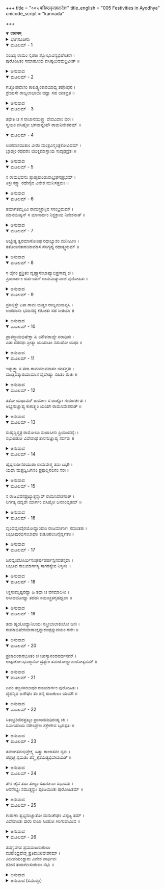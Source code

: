 +++
title = "००५ वसिष्ठकृतव्रतादेशः"
title_english = "005 Festivities in Ayodhya"
unicode_script = "kannada"

+++
<details open><summary>वाचनम्</summary>

<div class="audioEmbed"  caption="श्रीराम-हरिसीताराममूर्ति-घनपाठिभ्यां वचनम्" src="https://archive.org/download/Ramayana-recitation-Sriram-harisItArAmamUrti-Ghanapaati-v2/Kanda_2/Kanda_2_AYK-005-Vasista_Krutha_Vrathadeshaha.mp3"></div>
</details>



<details><summary>ಭಾಗಸೂಚನಾ</summary>

ದಶರಥನ ಸಲಹೆಯಂತೆ ವಸಿಷ್ಠರು ಸೀತಾ-ರಾಮರಿಗೆ ಉಪವಾಸ ವ್ರತವನ್ನು ಕೈಗೊಳ್ಳಲು ಸಂಕಲ್ಪ ಮಾಡಿಸಿದುದು, ಈ ವಾರ್ತೆಯನ್ನು ವಸಿಷ್ಠರು ದಶರಥನಿಗೆ ತಿಳಿಯಪಡಿಸಿದುದು
</details>

<details open><summary>ಮೂಲಮ್ - 1</summary>

ಸಂದಿಶ್ಯ ರಾಮಂ ನೃಪತಿಃ ಶ್ವೋಭಾವಿನ್ಯಭಿಷೇಚನೇ ।  
ಪುರೋಹಿತಂ ಸಮಾಹೂಯ ವಸಿಷ್ಠಮಿದಮಬ್ರವೀತ್ ॥
</details>

<details><summary>ಅನುವಾದ</summary>

ದಶರಥನು ಶ್ರೀರಾಮನಿಗೆ ಮರುದಿನ ನಡೆಯ ಬೇಕಾಗಿದ್ದ ಪಟ್ಟಾಭಿಷೇಕದ ವಿಷಯದಲ್ಲಿ ಸೂಕ್ತ ಸಂದೇಶವನ್ನು ಕೊಟ್ಟ ಬಳಿಕ ತನ್ನ ಪುರೋಹಿತರಾದ ವಸಿಷ್ಠರನ್ನು ಕರೆಸಿ ಇಂತೆಂದನು.॥1॥
</details>

<details open><summary>ಮೂಲಮ್ - 2</summary>

ಗಚ್ಛೋಪವಾಸಂ ಕಾಕುತ್ಸ್ಥಂಕಾರಯಾದ್ಯ ತಪೋಧನ ।  
ಶ್ರೇಯಸೇ ರಾಜ್ಯಲಾಭಾಯ ವಧ್ವಾ ಸಹ ಯತವ್ರತ ॥
</details>

<details><summary>ಅನುವಾದ</summary>

ತಪೋಧನರೇ! ನೀವು ಹೋಗಿ, ವಿಘ್ನನಿವಾರಣ ರೂಪೀ ಶ್ರೇಯಸ್ಸಿನ ಸಿದ್ಧಿಗಾಗಿ ಹಾಗೂ ರಾಜ್ಯದ ಪ್ರಾಪ್ತಿಗಾಗಿ ಸೀತಾ ಸಹಿತ ಶ್ರೀರಾಮನು ಕೈಗೊಳ್ಳಬೇಕಾದ ಉಪವಾಸ ವ್ರತಾನುಷ್ಠಾನದ ಸಂಕಲ್ಪ ಮಾಡಿಸಿರಿ.॥2॥
</details>

<details open><summary>ಮೂಲಮ್ - 3</summary>

ತಥೇತಿ ಚ ಸ ರಾಜಾನಮುಕ್ತ್ವಾ ವೇದವಿದಾಂ ವರಃ ।  
ಸ್ವಯಂ ವಸಿಷ್ಠೋ ಭಗವಾನ್ಯಯೌ ರಾಮನಿವೇಶನಮ್ ॥
</details>

<details open><summary>ಮೂಲಮ್ - 4</summary>

ಉಪವಾಸಯಿತುಂ ವೀರಂ ಮಂತ್ರವಿನ್ಮಂತ್ರಕೋವಿದಮ್ ।  
ಬ್ರಾಹ್ಮಂ ರಥವರಂ ಯುಕ್ತಮಾಸ್ಥಾಯ ಸುದೃಢವ್ರತಃ ॥
</details>

<details><summary>ಅನುವಾದ</summary>

ಆಗ ಹಾಗೆಯೇ ಆಗಲಿ ಎಂದು ಹೇಳಿ ವೇದವೇತ್ತ ವಿದ್ವಾಂಸರಲ್ಲಿ ಶ್ರೇಷ್ಠರೂ, ಉತ್ತಮ ವ್ರತಧಾರಿಗಳೂ ಆದ ಭಗವಾನ್ ವಸಿಷ್ಠರು ಮಂತ್ರವೇತ್ತನಾದ ವೀರ ಶ್ರೀರಾಮನಿಗೆ ಉಪವಾಸ ವ್ರತದ ದೀಕ್ಷೆಯನ್ನು ಕೊಡಲು ಬ್ರಾಹ್ಮಣರಿಗೆ ಯೋಗ್ಯವಾದ ದಿವ್ಯ ರಥಾರೂಢರಾಗಿ ಶ್ರೀರಾಮನ ಅರಮನೆಗೆ ಹೊರಟರು.॥3-4॥
</details>

<details open><summary>ಮೂಲಮ್ - 5</summary>

ಸ ರಾಮಭವನಂ ಪ್ರಾಪ್ಯಪಾಂಡುರಾಭ್ರಘನಪ್ರಭಮ್ ।  
ತಿಸ್ರಃ ಕಕ್ಷ್ಯಾ ರಥೇನೈವ ವಿವೇಶ ಮುನಿಸತ್ತಮಃ ॥
</details>

<details><summary>ಅನುವಾದ</summary>

ಶ್ರೀರಾಮನ ಅರಮನೆಯು ಬಿಳಿಯ ಮೋಡಗಳಂತೆ ಉಜ್ವಲವಾಗಿತ್ತು. ಅದರ ಬಳಿಗೆ ಹೋಗಿ ಮೂರು ಪ್ರಾಕಾರಗಳನ್ನು ರಥದಲ್ಲಿ ಕುಳಿತೇ ಪ್ರವೇಶಿಸಿದರು.॥5॥
</details>

<details open><summary>ಮೂಲಮ್ - 6</summary>

ತಮಾಗತಮೃಷಿಂ ರಾಮಸ್ತ್ವರನ್ನಿವ ಸಸಂಭ್ರಮಮ್ ।  
ಮಾನಯಿಷ್ಯನ್ ಸ ಮಾನಾರ್ಹಂ ನಿಶ್ಚಕ್ರಾಮ ನಿವೇಶನಾತ್ ॥
</details>

<details><summary>ಅನುವಾದ</summary>

ಆಗಮಿಸಿದ ಸಮ್ಮಾನನೀಯ ಮಹರ್ಷಿಯನ್ನು ಸ್ವಾಗತಿಸಲು ಶ್ರೀರಾಮಚಂದ್ರನು ಬಹಳ ಆತುರದಿಂದ ವೇಗವಾಗಿ ಅರಮನೆಯಿಂದ ಹೊರಗೆ ಬಂದನು.॥6॥
</details>

<details open><summary>ಮೂಲಮ್ - 7</summary>

ಅಭ್ಯೇತ್ಯ ತ್ವರಮಾಣೋಽಥ ರಥಾಭ್ಯಾಶಂ ಮನೀಷಿಣಃ ।  
ತತೋಽವತಾರಯಾಮಾಸ ಪರಿಗೃಹ್ಯ ರಥಾತ್ಸ್ವಯಮ್ ॥
</details>

<details><summary>ಅನುವಾದ</summary>

ಆ ಮನೀಷೀ ಮಹರ್ಷಿಯ ರಥದ ಬಳಿಗೆ ಶೀಘ್ರವಾಗಿ ಹೋಗಿ ಶ್ರೀರಾಮನು ಸ್ವತಃ ಅವರ ಕೈಹಿಡಿದು ರಥದಿಂದ ಕೆಳಗೆ ಇಳಿಸಿಕೊಂಡನು.॥7॥
</details>

<details open><summary>ಮೂಲಮ್ - 8</summary>

ಸ ಚೈನಂ ಪ್ರಶ್ರಿತಂ ದೃಷ್ಟ್ವಾಸಂಭಾಷ್ಯಾಭಿಪ್ರಸಾದ್ಯ ಚ ।  
ಪ್ರಿಯಾರ್ಹಂ ಹರ್ಷಯನ್ ರಾಮಮಿತ್ಯುವಾಚ ಪುರೋಹಿತಃ ॥
</details>

<details><summary>ಅನುವಾದ</summary>

ಪ್ರಿಯ ವಚನಗಳನ್ನು ಕೇಳಲು ಅರ್ಹನಾದ ಶ್ರೀರಾಮನು ಇಷ್ಟು ವಿನೀತನಾಗಿರುವುದನ್ನು ಕಂಡು ಪುರೋಹಿತರು ವತ್ಸ! ಎಂದು ಕರೆದು ಅವನನ್ನು ಸಂತೋಷಗೊಳಿಸಿ ಹರ್ಷವನ್ನು ಹೆಚ್ಚಿಸುತ್ತಾ ಇಂತೆಂದರು.॥8॥
</details>

<details open><summary>ಮೂಲಮ್ - 9</summary>

ಪ್ರಸನ್ನಸ್ತೇ ಪಿತಾ ರಾಮ ಯತ್ವಂ ರಾಜ್ಯಮವಾಪ್ಸಸಿ ।  
ಉಪವಾಸಂ ಭವಾನದ್ಯ ಕರೋತು ಸಹ ಸೀತಯಾ ॥
</details>

<details><summary>ಅನುವಾದ</summary>

ಶ್ರೀರಾಮಾ! ನಿನ್ನ ತಂದೆಯವರು ನಿನ್ನ ಮೇಲೆ ಬಹಳ ಪ್ರಸನ್ನರಾಗಿರುವರು; ಏಕೆಂದರೆ, ನಿನಗೆ ಅವರಿಂದ ರಾಜ್ಯ ದೊರೆಯಲಿದೆ. ಆದ್ದರಿಂದ ಇಂದಿನ ರಾತ್ರಿಯಲ್ಲಿ ನೀನು ಸೀತೆಯೊಂದಿಗೆ ಉಪವಾಸ ಮಾಡು.॥9॥
</details>

<details open><summary>ಮೂಲಮ್ - 10</summary>

ಪ್ರಾತಸ್ತ್ವಾಮಭಿಷೇಕ್ತಾ ಹಿ ಯೌವರಾಜ್ಯೇ ನರಾಧಿಪಃ ।  
ಪಿತಾ ದಶರಥಃ ಪ್ರೀತ್ಯಾ ಯಯಾತಿಂ ನಹುಷೋ ಯಥಾ ॥
</details>

<details><summary>ಅನುವಾದ</summary>

ರಘುನಂದನ! ನಹುಷನು ಯಯಾತಿಯ ಪಟ್ಟಾಭಿಷೇಕ ಮಾಡಿದಂತೆ ನಿನ್ನ ತಂದೆ ಮಹಾರಾಜಾ ದಶರಥನು ನಾಳೆ ಬೆಳಿಗ್ಗೆ ಬಹಳ ಪ್ರೇಮದಿಂದ ನಿನಗೆ ರಾಜ್ಯಪಟ್ಟಾಭಿಷೇಕ ಮಾಡುವರು.॥10॥
</details>

<details open><summary>ಮೂಲಮ್ - 11</summary>

ಇತ್ಯುಕ್ತ್ವಾ ಸ ತದಾ ರಾಮಮುಪವಾಸಂ ಯತವ್ರತಃ ।  
ಮಂತ್ರವತ್ಕಾರಯಾಮಾಸ ವೈದೇಹ್ಯಾ ಸಹಿತಂ ಶುಚಿಃ ॥
</details>

<details><summary>ಅನುವಾದ</summary>

ಹೀಗೆ ಹೇಳಿ ವ್ರತಧಾರಿ ಹಾಗೂ ಪವಿತ್ರ ಮಹರ್ಷಿಗಳು ಮಂತ್ರೋಚ್ಚಾರಣ ಪೂರ್ವಕ ಸೀತಾ ಸಹಿತ ಶ್ರೀರಾಮನಿಗೆ ಆ ಉಪವಾಸ ವ್ರತದ ದೀಕ್ಷೆಯನ್ನು ಕೊಡಿಸಿದರು.॥11॥
</details>

<details open><summary>ಮೂಲಮ್ - 12</summary>

ತತೋ ಯಥಾವದ್ ರಾಮೇಣ ಸ ರಾಜ್ಞೋ ಗುರುರರ್ಚಿತಃ ।  
ಅಭ್ಯನುಜ್ಞಾಪ್ಯ ಕಾಕುತ್ಸ್ಥಂ ಯಯೌ ರಾಮನಿವೇಶನಾತ್ ॥
</details>

<details><summary>ಅನುವಾದ</summary>

ಅನಂತರ ಶ್ರೀರಾಮಚಂದ್ರನು ಮಹಾರಾಜರಿಗೂ ಗುರುಗಳಾದ ವಸಿಷ್ಠರನ್ನು ಯಥಾವಿಧಿಯಾಗಿ ಪೂಜಿಸಿದನು. ಮತ್ತೆ ಅವರು ಶ್ರೀರಾಮನ ಅನುಮತಿ ಪಡೆದು ಅರಮನೆಯಿಂದ ಹೊರಟರು.॥12॥
</details>

<details open><summary>ಮೂಲಮ್ - 13</summary>

ಸುಹೃದ್ಭಿಸ್ತತ್ರ ರಾಮೋಽಪಿ ಸುಖಾಸೀನಃ ಪ್ರಿಯಂವದೈಃ ।  
ಸಭಾಜಿತೋ ವಿವೇಶಾಥ ತಾನನುಜ್ಞಾಪ್ಯ ಸರ್ವಶಃ ॥
</details>

<details><summary>ಅನುವಾದ</summary>

ಶ್ರೀರಾಮನೂ ಕೂಡ ಪ್ರಿಯವಚನವನ್ನಾಡುವ ಸುಹೃದರೊಂದಿಗೆ ಸ್ವಲ್ಪ ಹೊತ್ತು ಕುಳಿತು, ಮತ್ತೆ ಅವರಿಂದ ಸಮ್ಮಾನಿತನಾಗಿ ಎಲ್ಲರ ಅನುಮತಿ ಪಡೆದು ಅಂತಃಪುರಕ್ಕೆ ತೆರಳಿದನು.॥13॥
</details>

<details open><summary>ಮೂಲಮ್ - 14</summary>

ಹೃಷ್ಟನಾರೀನರಯುತಂ ರಾಮವೇಶ್ಮ ತದಾ ಬಭೌ ।  
ಯಥಾ ಮತ್ತದ್ವಿಜಗಣಂ ಪ್ರಫುಲ್ಲನಲಿನಂ ಸರಃ ॥
</details>

<details><summary>ಅನುವಾದ</summary>

ಆಗ ಶ್ರೀರಾಮನ ಭವನವು ಹರ್ಷೋತ್ಫುಲ್ಲ ನರ-ನಾರಿಯರಿಂದ ತುಂಬಿದ್ದು, ಮತ್ತ ಪಕ್ಷಿಗಳ ಕಲರವದಿಂದ ಕೂಡಿದ ಅರಳಿದ ಕಮಲಗಳ ಸರೋವರದಂತೆ ಶೋಭಿಸುತ್ತಿತ್ತು.॥14॥
</details>

<details open><summary>ಮೂಲಮ್ - 15</summary>

ಸ ರಾಜಭವನಪ್ರಖ್ಯಾತ್ತಸ್ಮಾದ್ ರಾಮನಿವೇಶನಾತ್ ।  
ನಿರ್ಗತ್ಯ ದದೃಶೇ ಮಾರ್ಗಂ ವಸಿಷ್ಠೋ ಜನಸಂವೃತಮ್ ॥
</details>

<details><summary>ಅನುವಾದ</summary>

ರಾಜಭವನಗಳಲ್ಲಿ ಶ್ರೇಷ್ಠವಾದ ಶ್ರೀರಾಮನ ಅರಮನೆಯಿಂದ ಹೊರಗೆ ಬಂದು ವಸಿಷ್ಠರು - ಎಲ್ಲ ರಾಜಮಾರ್ಗಗಳು ಜನ ಜಂಗುಳಿಯಿಂದ ತುಂಬಿರುವುದನ್ನು ನೋಡಿದರು.॥15॥
</details>

<details open><summary>ಮೂಲಮ್ - 16</summary>

ವೃಂದವೃಂದೈರಯೋಧ್ಯಾಯಾಂ ರಾಜಮಾರ್ಗಾಃ ಸಮಂತತಃ ।  
ಬಭೂವುರಭಿಸಂಬಾಧಾಃ ಕುತೂಹಲಜನೈರ್ವೃತಾಃ॥
</details>

<details><summary>ಅನುವಾದ</summary>

ಅಯೋಧ್ಯೆಯ ರಾಜಬೀದಿಗಳು ಶ್ರೀರಾಮನ ಪಟ್ಟಾಭಿಷೇಕವನ್ನು ನೋಡಲು ಉತ್ಸುಕರಾದ ಗುಂಪು-ಗುಂಪಾದ ಜನರಿಂದ ತುಂಬಿತುಳುಕುತ್ತಿದ್ದವು. ಹೀಗೆ ಎಲ್ಲ ಬೀದಿಗಳೂ ಜನರಿಂದ ತುಂಬಿಹೋಗಿದ್ದವು.॥16॥
</details>

<details open><summary>ಮೂಲಮ್ - 17</summary>

ಜನವೃಂದೋರ್ಮಿಸಂಘರ್ಷಹರ್ಷಸ್ವನವತಸ್ತದಾ ।  
ಬಭೂವ ರಾಜಮಾರ್ಗಸ್ಯ ಸಾಗರಸ್ಯೇವ ನಿಸ್ವನಃ ॥
</details>

<details><summary>ಅನುವಾದ</summary>

ಜನಸಮುದಾಯರೂಪಿ ತರಂಗಗಳ ಘರ್ಷಣೆಯಿಂದ ಕೇಳಿಬರುತ್ತಿದ್ದ ಹರ್ಷಧ್ವನಿಯಿಂದ ವ್ಯಾಪ್ತವಾದ ರಾಜಮಾರ್ಗದ ಕೋಲಾಹಲವು ಸಮುದ್ರದ ಗರ್ಜನೆಯಂತೆ ಕೇಳಿಬರುತ್ತಿತ್ತು.॥17॥
</details>

<details open><summary>ಮೂಲಮ್ - 18</summary>

ಸಿಕ್ತಸಂಮೃಷ್ಟರಥ್ಯಾ ಹಿ ತಥಾ ಚ ವನಮಾಲಿನೀ ।  
ಅಸೀದಯೋಧ್ಯಾ ತದಹಃ ಸಮುಚ್ಛ್ರಿತಗೃಹಧ್ವಜಾ ॥
</details>

<details><summary>ಅನುವಾದ</summary>

ಆ ದಿನ ವನ-ಉಪವನಗಳ ಸಾಲುಗಳಿಂದ ಶೋಭಿಸುವ ಅಯೋಧ್ಯಾ ಪಟ್ಟಣದ ಮನೆ-ಮನೆಗಳಲ್ಲಿ ಎತ್ತರವಾಗಿ ಧ್ವಜಗಳು ಹಾರಾಡುತ್ತಿದ್ದವು. ಅಲ್ಲಿಯ ಎಲ್ಲ ದಾರಿ ಮತ್ತು ಬೀದಿಗಳನ್ನು ಗುಡಿಸಿ-ಸಾರಿಸಿ ಪನ್ನೀರನ್ನು ಚಿಮುಕಿಸಿದ್ದರು.॥18॥
</details>

<details open><summary>ಮೂಲಮ್ - 19</summary>

ತದಾ ಹ್ಯಯೋಧ್ಯಾನಿಲಯಃ ಸಸ್ತ್ರೀಬಾಲಾಕುಲೋ ಜನಃ ।  
ರಾಮಾಭಿಷೇಕಮಾಕಾಂಕ್ಷನ್ನಾಕಾಂಕ್ಷನ್ನುದಯಂ ರವೇಃ ॥
</details>

<details><summary>ಅನುವಾದ</summary>

ಅಯೋಧ್ಯಾನಿವಾಸೀ ಸ್ತ್ರೀಯರು ಮತ್ತು ಬಾಲಕರ ಸಹಿತ ಜನಸಮುದಾಯವು ಶ್ರೀರಾಮನ ಪಟ್ಟಾಭಿಷೇಕವನ್ನು ನೋಡುವ ತವಕದಿಂದ ಆಗ ಬೇಗನೇ ಬೆಳಗಾಗುವಂತೆ ಬಯಸುತ್ತಿದ್ದರು.॥19॥
</details>

<details open><summary>ಮೂಲಮ್ - 20</summary>

ಪ್ರಜಾಲಂಕಾರಭೂತಂ ಚ ಜನಸ್ಯಾನಂದವರ್ಧನಮ್ ।  
ಉತ್ಸುಕೋಽಭೂಜ್ಜನೋ ದ್ರಷ್ಟುಂ ತಮಯೋಧ್ಯಾಮಹೋತ್ಸವಮ್ ॥
</details>

<details><summary>ಅನುವಾದ</summary>

ಅಯೋಧ್ಯೆಯ ಆ ಮಹೋತ್ಸವವು ಪ್ರಜೆಗಳಿಗೆ ಅಲಂಕಾರ ಪ್ರಾಯವಾಗಿ ಜನರಿಗೆ ಆನಂದವನ್ನು ಹೆಚ್ಚಿಸುವುದಾಗಿತ್ತು; ಅಲ್ಲಿಯ ಎಲ್ಲ ಜನರೂ ಅದನ್ನು ನೋಡಲು ಉತ್ಕಂಠಿತರಾಗಿದ್ದರು.॥20॥
</details>

<details open><summary>ಮೂಲಮ್ - 21</summary>

ಏವಂ ತಜ್ಜನಸಂಬಾಧಂ ರಾಜಮಾರ್ಗಂ ಪುರೋಹಿತಃ ।  
ವ್ಯೆಹನ್ನಿವ ಜನೌಘಂ ತಂ ಶನೈ ರಾಜಕುಲಂ ಯಯೌ ॥
</details>

<details><summary>ಅನುವಾದ</summary>

ಈ ಪ್ರಕಾರ ಜನ ಸಮೂಹಗಳಿಂದ ತುಂಬಿದ ರಾಜ ಬೀದಿಗೆ ಬಂದು ಪುರೋಹಿತರು ಆ ಜನ ಸಮೂಹವನ್ನು ಪಕ್ಕಕ್ಕೆ ಸರಿಸುತ್ತಾ ನಿಧಾನವಾಗಿ ಅರಮನೆಯ ಕಡೆಗೆ ಹೊರಟರು.॥21॥
</details>

<details open><summary>ಮೂಲಮ್ - 22</summary>

ಸಿತಾಭ್ರಶಿಖಿರಪ್ರಖ್ಯಂ ಪ್ರಾಸಾದಮಧಿರುಹ್ಯ ಚಃ ।  
ಸಮೀಯಾಯ ನರೇಂದ್ರೇಣ ಶಕ್ರೇಣೇವ ಬೃಹಸ್ಪತಿಃ ॥
</details>

<details><summary>ಅನುವಾದ</summary>

ಬೆಳ್ಳಿಯ ಮೋಡದಂತೆ ಸುಶೋಭಿತವಾದ ಅರಮನೆಯನ್ನು ಪ್ರವೇಶಿಸಿ ವಸಿಷ್ಠರು ಬೃಹಸ್ಪತಿಗಳು ಇಂದ್ರನನ್ನು ಭೆಟ್ಟಿಯಾಗುವಂತೆ ರಾಜಾ ದಶರಥನನ್ನು ಭೆಟ್ಟಿಯಾದರು.॥22॥
</details>

<details open><summary>ಮೂಲಮ್ - 23</summary>

ತಮಾಗತಮಭಿಪ್ರೇಕ್ಷ್ಯ ಹಿತ್ವಾ ರಾಜಾಸನಂ ನೃಪಃ ।  
ಪಪ್ರಚ್ಛ ಸ್ವಮತಂ ತಸ್ಮೈ ಕೃತಮಿತ್ಯಭಿವೇದಯತ್ ॥
</details>

<details><summary>ಅನುವಾದ</summary>

ಬಂದಿರುವ ಗುರುಗಳನ್ನು ನೋಡಿ ರಾಜನು ಸಿಂಹಾಸನದಿಂದ ಎದ್ದು ನಿಂತು ಕೇಳತೊಡಗಿದನು - ಮುನಿಗಳೇ! ನನ್ನ ಅಭಿಪ್ರಾಯವನ್ನು ಪುರೈಸಿದಿರಲ್ಲ? ವಸಿಷ್ಠರು ಹೌದು ಎಂದು ಉತ್ತರಿಸಿದರು.॥23॥
</details>

<details open><summary>ಮೂಲಮ್ - 24</summary>

ತೇನ ಚೈವ ತದಾ ತುಲ್ಯಂ ಸಹಾಸೀನಾಃ ಸಭಾಸದಃ ।  
ಆಸನೇಭ್ಯಃ ಸಮುತ್ತಸ್ಥುಃ ಪೂಜಯಂತಃ ಪುರೋಹಿತಮ್ ॥
</details>

<details><summary>ಅನುವಾದ</summary>

ದಶರಥನೊಂದಿಗೆ ಆಗ ಅಲ್ಲಿ ಕುಳಿತಿರುವ ಇತರ ಸಭಾಸದರೂ ಪುರೋಹಿತರನ್ನು ಆದರಿಸುತ್ತಾ ತಮ್ಮ-ತಮ್ಮ ಆಸನಗಳಿಂದ ಎದ್ದು ನಿಂತುಕೊಂಡರು.॥24॥
</details>

<details open><summary>ಮೂಲಮ್ - 25</summary>

ಗುರುಣಾ ತ್ವಭ್ಯನುಜ್ಞಾತೋ ಮನುಜೌಘಂ ವಿಸೃಜ್ಯ ತಮ್ ।  
ವಿವೇಶಾಂತಃ ಪುರಂ ರಾಜಾ ಸಿಂಹೋ ಗಿರಿಗುಹಾಮಿವ ॥
</details>

<details><summary>ಅನುವಾದ</summary>

ಅನಂತರ ಗುರುಗಳ ಅಪ್ಪಣೆ ಪಡೆದು ದಶರಥನು ಅಲ್ಲಿನ ಸಮುದಾಯವನ್ನು ಬೀಳ್ಕೊಟ್ಟು ಪರ್ವತದ ಗುಹೆಯನ್ನು ಪ್ರವೇಶಿಸುವ ಸಿಂಹದಂತೆ ತನ್ನ ಅಂತಃಪುರಕ್ಕೆ ನಡೆದನು.॥25॥
</details>

<details open><summary>ಮೂಲಮ್ - 26</summary>

ತದಗ್ರ್ಯವೇಷ ಪ್ರಮದಾಜನಾಕುಲಂ  
ಮಹೇಂದ್ರವೇಶ್ಮ ಪ್ರತಿಮಂನಿವೇಶನಮ್ ।  
ವಿದೀಪಯಂಶ್ಚಾರು ವಿವೇಶ ಪಾರ್ಥಿವಃ  
ಶಶೀವ ತಾರಾಗಣಸಂಕುಲಂ ನಭಃ ॥
</details>

<details><summary>ಅನುವಾದ</summary>

ಸುಂದರ ವೇಷ-ಭೂಷಣಗಳನ್ನು ಧರಿಸಿದ ಸುಂದರಿಯರಿಂದ ತುಂಬಿದ ಇಂದ್ರಸದನದಂತೆ ಆ ಮನೋಹರ ಅಂತಃಪುರವನ್ನು ತನ್ನ ಶೋಭೆಯಿಂದ ಬೆಳಗುತ್ತಾ ಚಂದ್ರನು ತಾರೆಗಳಿಂದ ತುಂಬಿದ ಆಕಾಶವನ್ನು ಪ್ರವೇಶಿಸುವಂತೆ ರಾಜಾ ದಶರಥನು ಪದಾರ್ಪಣಗೈದನು.॥26॥
</details>

<details><summary>ಅನುವಾದ (ಸಮಾಪ್ತಿಃ)</summary>

ವಾಲ್ಮೀಕಿ ವಿರಚಿತ ಆರ್ಷ ರಾಮಾಯಣ ಆದಿಕಾವ್ಯದ ಅಯೋಧ್ಯಾಕಾಂಡದಲ್ಲಿ ಐದನೆಯ ಸರ್ಗ ಪೂರ್ಣವಾಯಿತು.॥5॥
</details>

